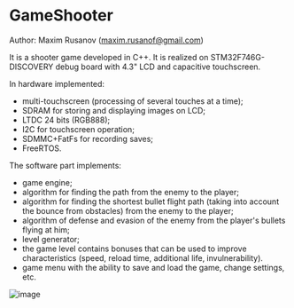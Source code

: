 # GameShooter
Author: Maxim Rusanov (maxim.rusanof@gmail.com)

It is a shooter game developed in C++. It is realized on STM32F746G-DISCOVERY debug board with 4.3" LCD and capacitive touchscreen.

In hardware implemented:
- multi-touchscreen (processing of several touches at a time);
- SDRAM for storing and displaying images on LCD;
- LTDC 24 bits (RGB888);
- I2C for touchscreen operation;
- SDMMC+FatFs for recording saves;
- FreeRTOS.

The software part implements:
- game engine;
- algorithm for finding the path from the enemy to the player;
- algorithm for finding the shortest bullet flight path (taking into account the bounce from obstacles) from the enemy to the player;
- algorithm of defense and evasion of the enemy from the player's bullets flying at him;
- level generator;
- the game level contains bonuses that can be used to improve characteristics (speed, reload time, additional life, invulnerability).
- game menu with the ability to save and load the game, change settings, etc.

![image](https://github.com/Makc711/GameShooter/assets/40514121/cecc871f-a30c-4efd-a970-068539483613)
